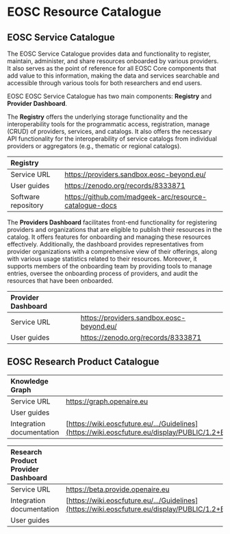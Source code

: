 # EOSC Resource Catalogue

## EOSC Service Catalogue

The EOSC Service Catalogue provides data and functionality to register, maintain, administer, and share resources onboarded by various providers. It also serves as the point of reference for all EOSC Core components that add value to this information, making the data and services searchable and accessible through various tools for both researchers and end users.

EOSC EOSC Service Catalogue has two main components: **Registry** and **Provider Dashboard**.

The **Registry** offers the underlying storage functionality and the interoperability tools for the programmatic access, registration, manage (CRUD) of providers, services, and catalogs. It also offers the necessary API functionality for the interoperability of service catalogs from individual providers or aggregators (e.g., thematic or regional catalogs).

| Registry            |                                                          |
| :------------------ | :------------------------------------------------------- |
| Service URL         | <https://providers.sandbox.eosc-beyond.eu/>              |
| User guides         | <https://zenodo.org/records/8333871>                     |
| Software repository | <https://github.com/madgeek-arc/resource-catalogue-docs> |

The **Providers Dashboard** facilitates front-end functionality for registering providers and organizations that are eligible to publish their resources in the catalog. It offers features for onboarding and managing these resources effectively. Additionally, the dashboard provides representatives from provider organizations with a comprehensive view of their offerings, along with various usage statistics related to their resources. Moreover, it supports members of the onboarding team by providing tools to manage entries, oversee the onboarding process of providers, and audit the resources that have been onboarded.

| Provider Dashboard |                                             |
| :----------------- | :------------------------------------------ |
| Service URL        | <https://providers.sandbox.eosc-beyond.eu/> |
| User guides        | <https://zenodo.org/records/8333871>        |

## EOSC Research Product Catalogue

| Knowledge Graph           |                                                                                                                                                                            |
| :------------------------ | :------------------------------------------------------------------------------------------------------------------------------------------------------------------------- |
| Service URL               | <https://graph.openaire.eu>                                                                                                                                                |
| User guides               |                                                                                                                                                                            |
| Integration documentation | [https://wiki.eoscfuture.eu/.../Guidelines](https://wiki.eoscfuture.eu/display/PUBLIC/1.2+EOSC+Research+Product+Catalogue%3A+Architecture+and+Interoperability+Guidelines) |

| Research Product Provider Dashboard |                                                                                                                                                                            |
| :---------------------------------- | :------------------------------------------------------------------------------------------------------------------------------------------------------------------------- |
| Service URL                         | <https://beta.provide.openaire.eu>                                                                                                                                         |
| Integration documentation           | [https://wiki.eoscfuture.eu/.../Guidelines](https://wiki.eoscfuture.eu/display/PUBLIC/1.2+EOSC+Research+Product+Catalogue%3A+Architecture+and+Interoperability+Guidelines) |
| User guides                         |                                                                                                                                                                            |

